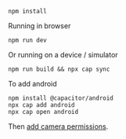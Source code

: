 ```
npm install
```

Running in browser

```
npm run dev
```

Or running on a device / simulator

```
npm run build && npx cap sync
```

To add android

```
npm install @capacitor/android
npx cap add android
npx cap open android
```

Then [add camera permissions](https://capacitorjs.com/docs/apis/camera#android).
